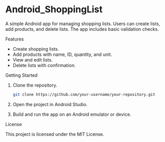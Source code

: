 # Android_ShoppingList

A simple Android app for managing shopping lists. Users can create lists, add products, and delete lists. The app includes basic validation checks.

Features

- Create shopping lists.
- Add products with name, ID, quantity, and unit.
- View and edit lists.
- Delete lists with confirmation.

Getting Started

1. Clone the repository.

   ```bash
   git clone https://github.com/your-username/your-repository.git
   ```

2. Open the project in Android Studio.

3. Build and run the app on an Android emulator or device.


License

This project is licensed under the MIT License.
